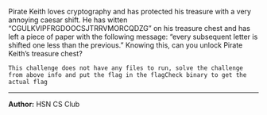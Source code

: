 Pirate Keith loves cryptography and has protected his treasure with a very annoying caesar shift. He has witten “CGULKVIPFRGDOOCSJTRRVMORCQDZG” on his treasure chest and has left a piece of paper with the following message: “every subsequent letter is shifted one less than the previous.” Knowing this, can you unlock Pirate Keith’s treasure chest?

`This challenge does not have any files to run, solve the challenge from above info and put the flag in the flagCheck binary to get the actual flag`

---
**Author:** HSN CS Club